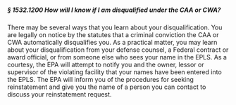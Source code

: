 ##### § 1532.1200 How will I know if I am disqualified under the CAA or CWA? #####

There may be several ways that you learn about your disqualification. You are legally on notice by the statutes that a criminal conviction the CAA or CWA automatically disqualifies you. As a practical matter, you may learn about your disqualification from your defense counsel, a Federal contract or award official, or from someone else who sees your name in the EPLS. As a courtesy, the EPA will attempt to notify you and the owner, lessor or supervisor of the violating facility that your names have been entered into the EPLS. The EPA will inform you of the procedures for seeking reinstatement and give you the name of a person you can contact to discuss your reinstatement request.